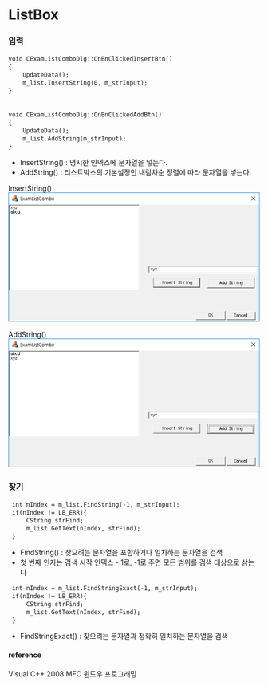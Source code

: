# ListBox

### 입력

```
void CExamListComboDlg::OnBnClickedInsertBtn()
{
	UpdateData();
	m_list.InsertString(0, m_strInput);
}


void CExamListComboDlg::OnBnClickedAddBtn()
{
	UpdateData();
	m_list.AddString(m_strInput);
}

```
* InsertString() : 명시한 인덱스에 문자열을 넣는다.
* AddString() : 리스트박스의 기본설정인 내림차순 정렬에 따라 문자열을 넣는다.

InsertString()  
![](../../images/ListBox/1.png)  

AddString()  
![](../../images/ListBox/2.png)  


### 찾기

```
 int nIndex = m_list.FindString(-1, m_strInput);
 if(nIndex != LB_ERR){
	 CString strFind;
	 m_list.GetText(nIndex, strFind);
 }

```
* FindString() : 찾으려는 문자열을 포함하거나 일치하는 문자열을 검색
* 첫 번째 인자는 검색 시작 인덱스 - 1로, -1로 주면 모든 범위를 검색 대상으로 삼는다

```
 int nIndex = m_list.FindStringExact(-1, m_strInput);
 if(nIndex != LB_ERR){
	 CString strFind;
	 m_list.GetText(nIndex, strFind);
 }

```
* FindStringExact() : 찾으려는 문자열과 정확히 일치하는 문자열을 검색

#### reference
Visual C++ 2008 MFC 윈도우 프로그래밍

